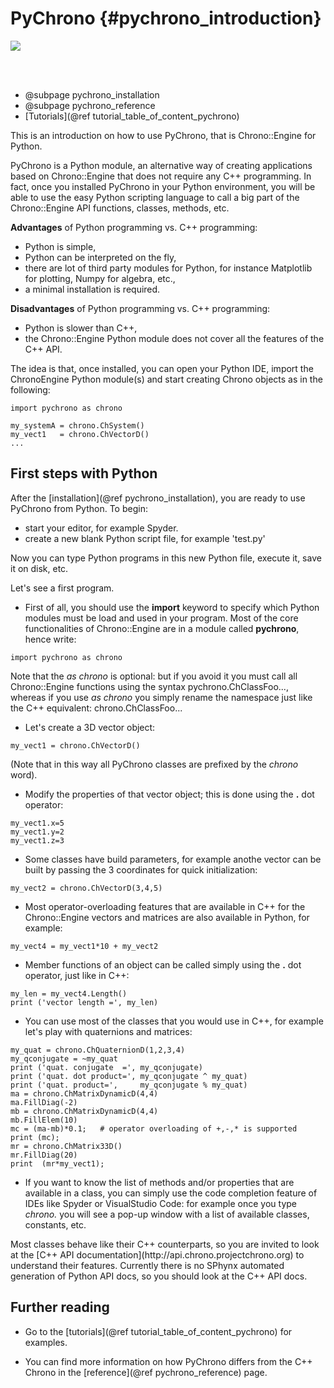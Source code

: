 PyChrono {#pychrono_introduction}
==========================

![](http://projectchrono.org/assets/manual/logo_pychrono_h90.png)

<br>
<br>

* @subpage pychrono_installation
* @subpage pychrono_reference
* [Tutorials](@ref tutorial_table_of_content_pychrono)

This is an introduction on how to use PyChrono, that is Chrono::Engine for Python.

PyChrono is a Python module, an alternative way of creating 
applications based on Chrono::Engine that does not require any C++ programming. 
In fact, once you installed PyChrono in your Python environment, 
you will be able to use the easy Python scripting language to call a big part of the 
Chrono::Engine API functions, classes, methods, etc.


**Advantages** of Python programming vs. C++ programming:

* Python is simple,
* Python can be interpreted on the fly,
* there are lot of third party modules for Python, for instance Matplotlib for plotting, Numpy for algebra, etc.,
* a minimal installation is required. 

**Disadvantages** of Python programming vs. C++ programming:

* Python is slower than C++,
* the Chrono::Engine Python module does not cover all the features of the C++ API. 
	
	
The idea is that, once installed, you can open your Python IDE, import the ChronoEngine
Python module(s) and start creating Chrono objects as in the following:

~~~~~~~~~~~~~~~{.py}
import pychrono as chrono

my_systemA = chrono.ChSystem()
my_vect1   = chrono.ChVectorD()
...
~~~~~~~~~~~~~~~


First steps with Python
-----------------------

After the [installation](@ref pychrono_installation), you are ready to use PyChrono from
Python. To begin:

-   start your editor, for example Spyder.
-   create a new blank Python script file, for example 'test.py'

Now you can type Python programs in this new Python file, execute it,
save it on disk, etc.

Let's see a first program.

-   First of all, you should use the **import** keyword to specify which
    Python modules must be load and used in your program. Most of the
    core functionalities of Chrono::Engine are in a module called
    **pychrono**, hence write:

~~~~~~~~~~~~~~~{.py}
import pychrono as chrono
~~~~~~~~~~~~~~~

Note that the *as chrono* is optional: but if you avoid it you must call
all Chrono::Engine functions using the syntax
pychrono.ChClassFoo..., whereas if you use *as chrono*
you simply rename the namespace just like the C++ equivalent:
chrono.ChClassFoo...

-   Let's create a 3D vector object:

~~~~~~~~~~~~~~~{.py}
my_vect1 = chrono.ChVectorD()
~~~~~~~~~~~~~~~

(Note that in this way all PyChrono classes are prefixed by the *chrono*
word).

-   Modify the properties of that vector object; this is done using the
    **.** dot operator:

~~~~~~~~~~~~~~~{.py}
my_vect1.x=5
my_vect1.y=2
my_vect1.z=3
~~~~~~~~~~~~~~~

-   Some classes have build parameters, for example anothe vector can be
    built by passing the 3 coordinates for quick initialization:

~~~~~~~~~~~~~{.py}
my_vect2 = chrono.ChVectorD(3,4,5)
~~~~~~~~~~~~~

-   Most operator-overloading features that are available in C++ for the
    Chrono::Engine vectors and matrices are also available in Python,
    for example:

~~~~~~~~~~~~~~~{.py}
my_vect4 = my_vect1*10 + my_vect2
~~~~~~~~~~~~~~~

-   Member functions of an object can be called simply using the **.**
    dot operator, just like in C++:

~~~~~~~~~~~~~~~{.py}
my_len = my_vect4.Length()
print ('vector length =', my_len)
~~~~~~~~~~~~~~~

-   You can use most of the classes that you would use in C++, for
    example let's play with quaternions and matrices:

~~~~~~~~~~~~~{.py}
my_quat = chrono.ChQuaternionD(1,2,3,4)
my_qconjugate = ~my_quat
print ('quat. conjugate  =', my_qconjugate)
print ('quat. dot product=', my_qconjugate ^ my_quat)
print ('quat. product=',     my_qconjugate % my_quat)
ma = chrono.ChMatrixDynamicD(4,4)
ma.FillDiag(-2)
mb = chrono.ChMatrixDynamicD(4,4)
mb.FillElem(10)
mc = (ma-mb)*0.1;   # operator overloading of +,-,* is supported
print (mc);
mr = chrono.ChMatrix33D()
mr.FillDiag(20)
print  (mr*my_vect1);
~~~~~~~~~~~~~

-   If you want to know the list of methods and/or properties that are
    available in a class, you can simply use the code completion feature
    of IDEs like Spyder or VisualStudio Code: for example once you type *chrono.* you will see a
    pop-up window with a list of available classes, constants, etc.


<div class="ce-info">
Most classes behave like their C++ counterparts, so you are 
invited to look at the [C++ API documentation](http://api.chrono.projectchrono.org) to understand their features. 
Currently there is no SPhynx automated generation of Python API docs, so you should look at the C++ API docs.
</div>


Further reading
---------------

- Go to the [tutorials](@ref tutorial_table_of_content_pychrono) for examples.

- You can find more information on how PyChrono differs from the C++ Chrono in the [reference](@ref pychrono_reference) page.





